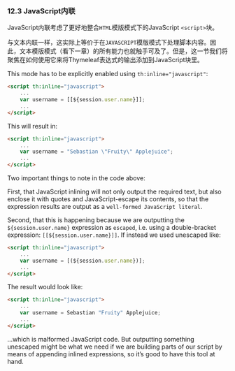 ### 12.3 JavaScript内联

JavaScript内联考虑了更好地整合`HTML`模版模式下的JavaScript `<script>`块。

与文本内联一样，这实际上等价于在`JAVASCRIPT`模版模式下处理脚本内容。因此，文本模版模式（看下一章）的所有能力也就触手可及了。但是，这一节我们将聚焦在如何使用它来将Thymeleaf表达式的输出添加到JavaScript块里。

This mode has to be explicitly enabled using `th:inline="javascript"`:
```html
<script th:inline="javascript">
    ...
    var username = [[${session.user.name}]];
    ...
</script>
```
This will result in:
```html
<script th:inline="javascript">
    ...
    var username = "Sebastian \"Fruity\" Applejuice";
    ...
</script>
```
Two important things to note in the code above:

First, that JavaScript inlining will not only output the required text, but also enclose it with quotes and JavaScript-escape its contents, so that the expression results are output as a `well-formed JavaScript literal`.

Second, that this is happening because we are outputting the `${session.user.name}` expression as `escaped`, i.e. using a double-bracket expression: `[[${session.user.name}]]`. If instead we used unescaped like:
```html
<script th:inline="javascript">
    ...
    var username = [(${session.user.name})];
    ...
</script>
```
The result would look like:
```html
<script th:inline="javascript">
    ...
    var username = Sebastian "Fruity" Applejuice;
    ...
</script>
```
…which is malformed JavaScript code. But outputting something unescaped might be what we need if we are building parts of our script by means of appending inlined expressions, so it’s good to have this tool at hand.